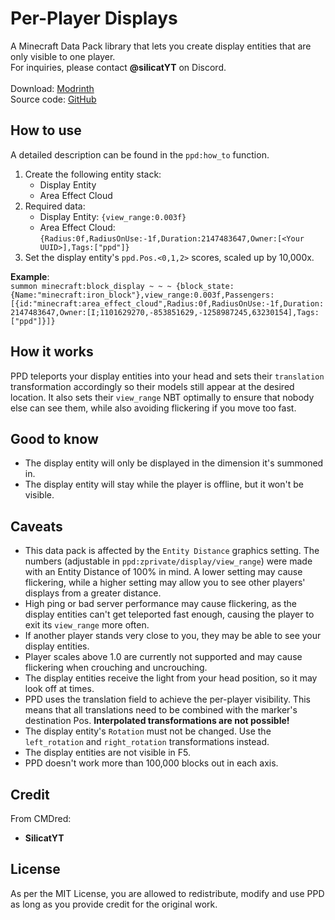 # Per-Player Displays
A Minecraft Data Pack library that lets you create display entities that are only visible to one player.\
For inquiries, please contact **@silicatYT** on Discord.\
\
Download: [Modrinth](https://modrinth.com/datapack/per-player-displays)\
Source code: [GitHub](https://github.com/CMDred/Per-Player-Displays)

## How to use
A detailed description can be found in the `ppd:how_to` function.
1. Create the following entity stack:
    - Display Entity
    - Area Effect Cloud
2. Required data:
    - Display Entity: `{view_range:0.003f}`
    - Area Effect Cloud: `{Radius:0f,RadiusOnUse:-1f,Duration:2147483647,Owner:[<Your UUID>],Tags:["ppd"]}`
3. Set the display entity's `ppd.Pos.<0,1,2>` scores, scaled up by 10,000x.

**Example**:\
`summon minecraft:block_display ~ ~ ~ {block_state:{Name:"minecraft:iron_block"},view_range:0.003f,Passengers:[{id:"minecraft:area_effect_cloud",Radius:0f,RadiusOnUse:-1f,Duration:2147483647,Owner:[I;1101629270,-853851629,-1258987245,63230154],Tags:["ppd"]}]}`

## How it works
PPD teleports your display entities into your head and sets their `translation` transformation accordingly so their models still appear at the desired location. It also sets their `view_range` NBT optimally to ensure that nobody else can see them, while also avoiding flickering if you move too fast.

## Good to know
- The display entity will only be displayed in the dimension it's summoned in.
- The display entity will stay while the player is offline, but it won't be visible.

## Caveats
- This data pack is affected by the `Entity Distance` graphics setting. The numbers (adjustable in `ppd:zprivate/display/view_range`) were made with an Entity Distance of 100% in mind. A lower setting may cause flickering, while a higher setting may allow you to see other players' displays from a greater distance.
- High ping or bad server performance may cause flickering, as the display entities can't get teleported fast enough, causing the player to exit its `view_range` more often.
- If another player stands very close to you, they may be able to see your display entities.
- Player scales above 1.0 are currently not supported and may cause flickering when crouching and uncrouching.
- The display entities receive the light from your head position, so it may look off at times.
- PPD uses the translation field to achieve the per-player visibility. This means that all translations need to be combined with the marker's destination Pos. **Interpolated transformations are not possible!**
- The display entity's `Rotation` must not be changed. Use the `left_rotation` and `right_rotation` transformations instead.
- The display entities are not visible in F5.
- PPD doesn't work more than 100,000 blocks out in each axis.

## Credit
From CMDred:
- **SilicatYT**

## License
As per the MIT License, you are allowed to redistribute, modify and use PPD as long as you provide credit for the original work.
